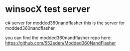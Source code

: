 # winsocX test server
c# server for modded360nandflasher this is the server for modded360nandflasher

you can find the modded360nandflasher repo here: https://github.com/552eden/Modded360NandFlasher